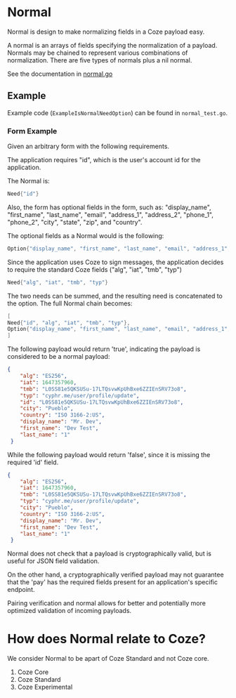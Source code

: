 # Normal

Normal is design to make normalizing fields in a Coze payload easy.

A normal is an arrays of fields specifying the normalization of a
payload. Normals may be chained to represent various combinations of
normalization.  There are five
types of normals plus a nil normal.

See the documentation in [normal.go](normal.go)

## Example

Example code (`ExampleIsNormalNeedOption`) can be found in `normal_test.go`.

### Form Example
Given an arbitrary form with the following requirements.  

The application requires "id", which is the user's account id for the
application.

The Normal is:
``` Go
Need{"id"}
```

Also, the form has optional fields in the form, such as:
"display_name", "first_name", "last_name", "email", "address_1", "address_2",
"phone_1", "phone_2", "city", "state", "zip", and "country".

The optional fields as a Normal would is the following:

``` Go
Option{"display_name", "first_name", "last_name", "email", "address_1", "address_2", "phone_1", "phone_2", "city", "state", "zip", "country"}
```

Since the application uses Coze to sign messages, the application decides to require the standard Coze fields ("alg", "iat", "tmb", "typ")

``` Go
Need{"alg", "iat", "tmb", "typ"}
```


The two needs can be summed, and the resulting need is concatenated to the
option.  The full Normal chain becomes:


``` Go
[
Need{"id", "alg", "iat", "tmb", "typ"},
Option{"display_name", "first_name", "last_name", "email", "address_1", "address_2", "phone_1", "phone_2", "city", "state", "zip", "country"}
]
```

The following payload would return 'true', indicating the payload is considered
to be a normal payload:

``` JSON
{
	"alg": "ES256",
	"iat": 1647357960,
	"tmb": "L0SS81e5QKSUSu-17LTQsvwKpUhBxe6ZZIEnSRV73o8",
	"typ": "cyphr.me/user/profile/update",
	"id": "L0SS81e5QKSUSu-17LTQsvwKpUhBxe6ZZIEnSRV73o8",
	"city": "Pueblo",
	"country": "ISO 3166-2:US",
	"display_name": "Mr. Dev",
	"first_name": "Dev Test",
	"last_name": "1"
 }

```

While the following payload would return 'false', since it is missing the
required 'id' field.

``` JSON
{
	"alg": "ES256",
	"iat": 1647357960,
	"tmb": "L0SS81e5QKSUSu-17LTQsvwKpUhBxe6ZZIEnSRV73o8",
	"typ": "cyphr.me/user/profile/update",
	"city": "Pueblo",
	"country": "ISO 3166-2:US",
	"display_name": "Mr. Dev",
	"first_name": "Dev Test",
	"last_name": "1"
 }

```

Normal does not check that a payload is cryptographically valid, but is
useful for JSON field validation.

On the other hand, a cryptographically verified payload may not guarantee that
the 'pay' has the required fields present for an application's specific endpoint.

Pairing verification and normal allows for better and potentially more 
optimized validation of incoming payloads.


# How does Normal relate to Coze?

We consider Normal to be apart of Coze Standard and not Coze core.


1. Coze Core
2. Coze Standard
3. Coze Experimental
